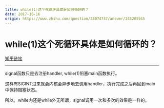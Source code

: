 ```yaml
---
title: while(1)这个死循环具体是如何循环的？
date: 2017-10-16
origin: https://www.zhihu.com/question/38074747/answer/245285945
---
```

# while(1)这个死循环具体是如何循环的？

[知乎链接](https://www.zhihu.com/question/38074747/answer/245285945)

---------

<span class="RichText ztext CopyrightRichText-richText" itemprop="text"><p>signal函数只是去注册handler, while(1)阻塞main函数执行。</p><p>这样有SIGINT过来就会内核会异步地去调用handler，执行完成之后再回到main中保持阻塞状态。</p><p>所以，while内还是while外无所谓，signal调用一次和多次的效果是一样的。</p></span>